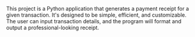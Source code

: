 This project is a Python application that generates a payment receipt for a given transaction. It's designed to be simple, efficient, and customizable. The user can input transaction details, and the program will format and output a professional-looking receipt.
